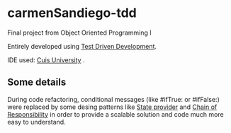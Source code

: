 # carmenSandiego-tdd
Final project from Object Oriented Programming I

Entirely developed  using [Test Driven Development](https://www.freecodecamp.org/news/test-driven-development-what-it-is-and-what-it-is-not-41fa6bca02a2/).

IDE used: [Cuis University](https://sites.google.com/view/cuis-university) .


## Some details  

During code refactoring, conditional messages (like #ifTrue: or #ifFalse:) were replaced by some desing patterns like [State provider](https://refactoring.guru/design-patterns/state) and [Chain of Responsibility](https://refactoring.guru/design-patterns/chain-of-responsibility) in order to provide a scalable solution and code much more easy to understand.  
